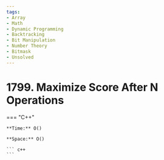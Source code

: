 ```yaml
---
tags:
- Array
- Math
- Dynamic Programming
- Backtracking
- Bit Manipulation
- Number Theory
- Bitmask
- Unsolved
---
```



# 1799. Maximize Score After N Operations

=== "C++"

    **Time:** O()

    **Space:** O()

    ``` c++
    ```
